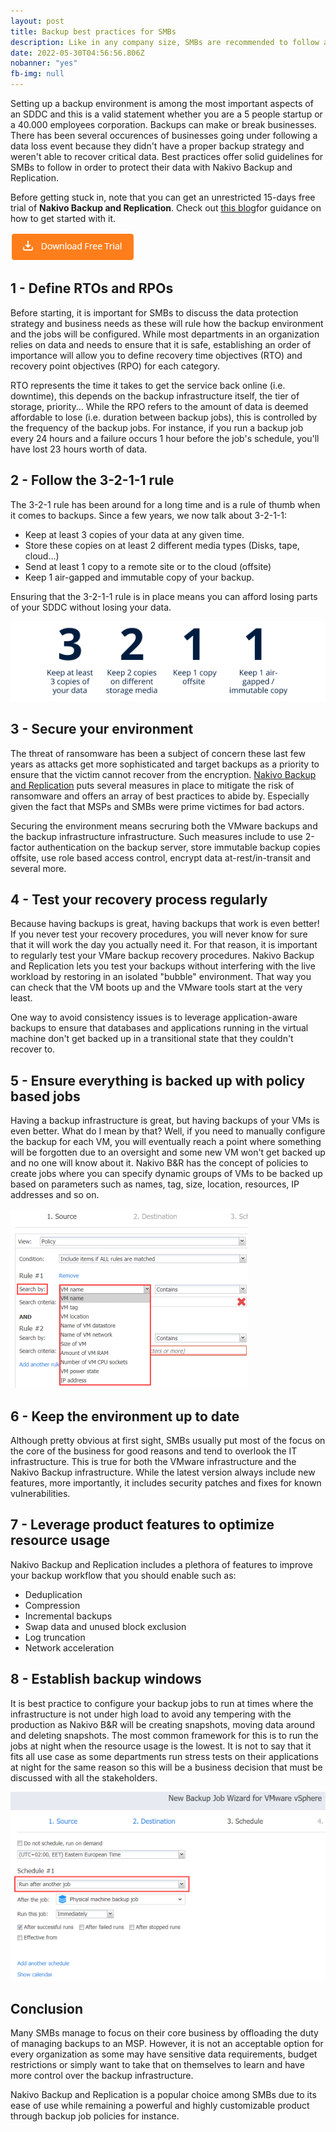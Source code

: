 ```yaml
---
layout: post
title: Backup best practices for SMBs
description: Like in any company size, SMBs are recommended to follow a few best practices for their Backup environment
date: 2022-05-30T04:56:56.806Z
nobanner: "yes"
fb-img: null
---
```


Setting up a backup environment is among the most important aspects of an SDDC and this is a valid statement whether you are a 5 people startup or a 40.000 employees corporation. Backups can make or break businesses. There has been several occurences of businesses going under following a data loss event because they didn't have a proper backup strategy and weren't able to recover critical data. Best practices offer solid guidelines for SMBs to follow in order to protect their data with Nakivo Backup and Replication.

Before getting stuck in, note that you can get an unrestricted 15-days free trial of **Nakivo Backup and Replication**. Check out [this blog](https://www.vxav.fr/2021-10-19-backup-and-restore-vms-with-nakivo/)for guidance on how to get started with it.

[![download trial](/img/2021-10-18_11h14_34.png)](https://www.nakivo.com/resources/download/trial-download/)

## 1 - Define RTOs and RPOs

Before starting, it is important for SMBs to discuss the data protection strategy and business needs as these will rule how the backup environment and the jobs will be configured. While most departments in an organization relies on data and needs to ensure that it is safe, establishing an order of importance will allow you to define recovery time objectives (RTO) and recovery point objectives (RPO) for each category.

RTO represents the time it takes to get the service back online (i.e. downtime), this depends on the backup infrastructure itself, the tier of storage, priority... While the RPO refers to the amount of data is deemed affordable to lose (i.e. duration between backup jobs), this is controlled by the frequency of the backup jobs. For instance, if you run a backup job every 24 hours and a failure occurs 1 hour before the job's schedule, you'll have lost 23 hours worth of data.

## 2 - Follow the 3-2-1-1 rule

The 3-2-1 rule has been around for a long time and is a rule of thumb when it comes to backups. Since a few years, we now talk about 3-2-1-1:

* Keep at least 3 copies of your data at any given time.
* Store these copies on at least 2 different media types (Disks, tape, cloud...)
* Send at least 1 copy to a remote site or to the cloud (offsite)
* Keep 1 air-gapped and immutable copy of your backup.

Ensuring that the 3-2-1-1 rule is in place means you can afford losing parts of your SDDC without losing your data.

![nakivo 3-2-1-1](/img/nakivo-3-3.png)

## 3 - Secure your environment

The threat of ransomware has been a subject of concern these last few years as attacks get more sophisticated and target backups as a priority to ensure that the victim cannot recover from the encryption. [Nakivo Backup and Replication](/posts\2021-11-15-how-nakivo-backup-replication-can-help-you-with-ransomware.md) puts several measures in place to mitigate the risk of ransomware and offers an array of best practices to abide by. Especially given the fact that MSPs and SMBs were prime victimes for bad actors.

Securing the environment means secruring both the VMware backups and the backup infrastructure infrastructure. Such measures include to use 2-factor authentication on the backup server, store immutable backup copies offsite, use role based access control, encrypt data at-rest/in-transit and several more.

## 4 - Test your recovery process regularly

Because having backups is great, having backups that work is even better! If you never test your recovery procedures, you will never know for sure that it will work the day you actually need it. For that reason, it is important to regularly test your VMare backup recovery procedures. Nakivo Backup and Replication lets you test your backups without interfering with the live workload by restoring in an isolated "bubble" environment. That way you can check that the VM boots up and the VMware tools start at the very least.

One way to avoid consistency issues is to leverage application-aware backups to ensure that databases and applications running in the virtual machine don't get backed up in a transitional state that they couldn't recover to.

## 5 - Ensure everything is backed up with policy based jobs

Having a backup infrastructure is great, but having backups of your VMs is even better. What do I mean by that? Well, if you need to manually configure the backup for each VM, you will eventually reach a point where something will be forgotten due to an oversight and some new VM won't get backed up and no one will know about it. Nakivo B&R has the concept of policies to create jobs where you can specify dynamic groups of VMs to be backed up based on parameters such as names, tag, size, location, resources, IP addresses and so on.

![Nakivo policy backup job](/img/Nakivo%20policy%20backup%20job.png)

## 6 - Keep the environment up to date

Although pretty obvious at first sight, SMBs usually put most of the focus on the core of the business for good reasons and tend to overlook the IT infrastructure. This is true for both the VMware infrastructure and the Nakivo Backup infrastructure. While the latest version always include new features, more importantly, it includes security patches and fixes for known vulnerabilities.

## 7 - Leverage product features to optimize resource usage

Nakivo Backup and Replication includes a plethora of features to improve your backup workflow that you should enable such as:

* Deduplication
* Compression
* Incremental backups
* Swap data and unused block exclusion
* Log truncation
* Network acceleration

## 8 - Establish backup windows

It is best practice to configure your backup jobs to run at times where the infrastructure is not under high load to avoid any tempering with the production as Nakivo B&R will be creating snapshots, moving data around and deleting snapshots. The most common framework for this is to run the jobs at night when the resource usage is the lowest. It is not to say that it fits all use case as some departments run stress tests on their applications at night for the same reason so this will be a business decision that must be discussed with all the stakeholders.

![backup job windows](/img/2022-06-02-08-12-55.png)

## Conclusion

Many SMBs manage to focus on their core business by offloading the duty of managing backups to an MSP. However, it is not an acceptable option for every organization as some may have sensitive data requirements, budget restrictions or simply want to take that on themselves to learn and have more control over the backup infrastructure.

Nakivo Backup and Replication is a popular choice among SMBs due to its ease of use while remaining a powerful and highly customizable product through backup job policies for instance.
